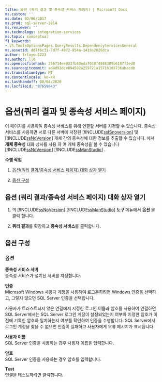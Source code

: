 ```yaml
---
title: 옵션 (쿼리 결과 및 종속성 서비스 페이지) | Microsoft Docs
ms.custom: ''
ms.date: 03/06/2017
ms.prod: sql-server-2014
ms.reviewer: ''
ms.technology: integration-services
ms.topic: conceptual
f1_keywords:
- VS.ToolsOptionsPages.QueryResults.DependencyServicesGeneral
ms.assetid: dd7f6c31-7d7f-4972-854a-1419a2826dca
author: lrtoyou1223
ms.author: lle
ms.openlocfilehash: 356714ee933fb40eda7038f4088309b6187f3ed8
ms.sourcegitcommit: ad4d92dce894592a259721a1571b1d8736abacdb
ms.translationtype: MT
ms.contentlocale: ko-KR
ms.lasthandoff: 08/04/2020
ms.locfileid: "87659643"
---
```

# <a name="options-query-results-and-dependency-services-page"></a>옵션(쿼리 결과 및 종속성 서비스 페이지)
  이 페이지를 사용하여 종속성 서비스를 위해 연결할 서버를 지정할 수 있습니다. 종속성 서비스를 사용하면 서로 다른 서버에 저장된 [!INCLUDE[ssISnoversion](../includes/ssisnoversion-md.md)] 및 [!INCLUDE[ssNoVersion](../includes/ssnoversion-md.md)] 개체 간의 종속성에 대한 정보를 추출할 수 있습니다. 에서 **개체 종속성** 대화 상자를 사용 하 여 개체 종속성을 볼 수 있습니다 [!INCLUDE[ssNoVersion](../includes/ssnoversion-md.md)] [!INCLUDE[ssManStudio](../includes/ssmanstudio-md.md)] .  
  
 **수행 작업**  
  
1.  [옵션(쿼리 결과/종속성 서비스 페이지) 대화 상자 열기](#open_dialog)  
  
2.  [옵션 구성](#options)  
  
##  <a name="open-the-options-query-resultsdependency-services-page-dialog-box"></a><a name="open_dialog"></a>옵션 (쿼리 결과/종속성 서비스 페이지) 대화 상자 열기  
  
1.  의 [!INCLUDE[ssNoVersion](../includes/ssnoversion-md.md)] [!INCLUDE[ssManStudio](../includes/ssmanstudio-md.md)] **도구** 메뉴에서 **옵션** 을 클릭 합니다.  
  
2.  **쿼리 결과**를 확장하고 **종속성 서비스**를 클릭합니다.  
  
##  <a name="configure-the-options"></a><a name="options"></a> 옵션 구성  
  
### <a name="options"></a>옵션  
 **종속성 서비스 서버**  
 종속성 서비스가 설치된 서버를 지정합니다.  
  
 **인증**  
 Microsoft Windows 사용자 계정을 사용하여 로그온하려면 Windows 인증을 선택하고, 그렇지 않으면 SQL Server 인증을 선택합니다.  
  
 사용자가 트러스트되지 않은 연결에서 지정한 로그인 이름과 암호를 사용하여 연결하면 SQL Server에서는 SQL Server 로그인 계정이 설정되었는지 여부와 지정한 암호가 이전에 기록한 암호와 일치하는지 여부를 확인하여 인증을 수행합니다. SQL Server에서 로그인 계정을 찾을 수 없으면 인증이 실패하고 사용자에게 오류 메시지가 표시됩니다.  
  
 **사용자 이름**  
 SQL Server 인증을 사용하는 경우 사용자 이름을 입력합니다.  
  
 **암호**  
 SQL Server 인증을 사용하는 경우 암호를 입력합니다.  
  
 **Test**  
 연결을 테스트하려면 클릭합니다.
